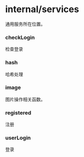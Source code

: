# internal/services

通用服务所在位置。

### checkLogin

检查登录

### hash

哈希处理

### image

图片操作相关函数。

### registered

注册

### userLogin

登录
